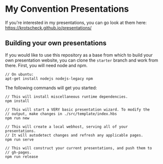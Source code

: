 My Convention Presentations
===========================

If you're interested in my presentations, you can go look at them here: 
https://krotscheck.github.io/presentations/


Building your own presentations
-------------------------------

If you would like to use this repository as a base from which to build your 
own presentation website, you can clone the ``starter`` branch and work from 
there. First, you will need node and npm.

	// On ubuntu:
	apt-get install nodejs nodejs-legacy npm


The following commands will get you started:

    // This will install miscellaneous runtime dependencies.
    npm install
    
    // This will start a VERY basic presentation wizard. To modify the 
    // output, make changes in ./src/template/index.hbs
    npm run new
    
    // This will create a local webhost, serving all of your presentations. 
    // It will autodetect changes and refresh any applicable pages.
    npm run serve
    
    // This will construct your current presentations, and push them to 
    // gh-pages.
    npm run release
